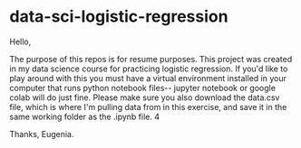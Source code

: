 # data-sci-logistic-regression

Hello, 

The purpose of this repos is for resume purposes. This project was created in my data science course for practicing logistic regression. If you'd like to play around with this you must have a virtual environment installed in your computer that runs python notebook files-- jupyter notebook or google colab will do just fine. Please make sure you also download the data.csv file, which is where I'm pulling data from in this exercise, and save it in the same working folder as the .ipynb file. 4

Thanks, Eugenia.
